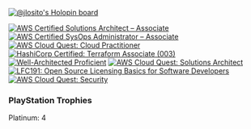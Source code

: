 [![@jlosito's Holopin board](https://holopin.me/jlosito)](https://holopin.io/@jlosito)

<!--START_SECTION:badges-->

[![AWS Certified Solutions Architect – Associate](https://images.credly.com/size/110x110/images/0e284c3f-5164-4b21-8660-0d84737941bc/image.png)](http://www.credly.com/badges/eeba9828-06ec-4923-bf0b-a42e071735fb "AWS Certified Solutions Architect – Associate")
[![AWS Certified SysOps Administrator – Associate](https://images.credly.com/size/110x110/images/f0d3fbb9-bfa7-4017-9989-7bde8eaf42b1/image.png)](http://www.credly.com/badges/5c2476a3-b624-4c74-b116-d9a00c9afc46 "AWS Certified SysOps Administrator – Associate")
[![AWS Cloud Quest: Cloud Practitioner](https://images.credly.com/size/110x110/images/2784d0d8-327c-406f-971e-9f0e15097003/image.png)](http://www.credly.com/badges/b28233e2-1376-4b18-9520-59e4f6051a4c "AWS Cloud Quest: Cloud Practitioner")
[![HashiCorp Certified: Terraform Associate (003)](https://images.credly.com/size/110x110/images/85b9cfc4-257a-4742-878c-4f7ab4a2631b/image.png)](http://www.credly.com/badges/dbde44e9-d49e-42c2-9005-30fc38656a4f "HashiCorp Certified: Terraform Associate (003)")
[![Well-Architected Proficient](https://images.credly.com/size/110x110/images/b870667f-00a3-48d7-b988-9c02b441b883/image.png)](http://www.credly.com/badges/ae7796a4-bffc-4e30-b2c6-b2e6c68aa4ce "Well-Architected Proficient")
[![AWS Cloud Quest: Solutions Architect](https://images.credly.com/size/110x110/images/9e9e7ef7-384f-4636-8743-1b89a68fb46b/image.png)](http://www.credly.com/badges/207bf70d-2ccf-4bc6-9a16-1cd337014791 "AWS Cloud Quest: Solutions Architect")
[![LFC191: Open Source Licensing Basics for Software Developers](https://images.credly.com/size/110x110/images/4c76f677-fd18-4d7b-aec9-591123bfcc9a/Training_Badges_Master_osbestpractices.png)](http://www.credly.com/badges/c0dd2299-ce3b-46c4-bd8c-563c73fd1e32 "LFC191: Open Source Licensing Basics for Software Developers")
[![AWS Cloud Quest: Security](https://images.credly.com/size/110x110/images/e66468bd-5a58-4136-8fb5-994e13501cf5/image.png)](http://www.credly.com/badges/7530fc32-962f-4f0e-8d51-8baa41e38e9f "AWS Cloud Quest: Security")
<!--END_SECTION:badges-->

### PlayStation Trophies
<!--START_SECTION:psn-->
Platinum: 4
<!--END_SECTION:psn-->
